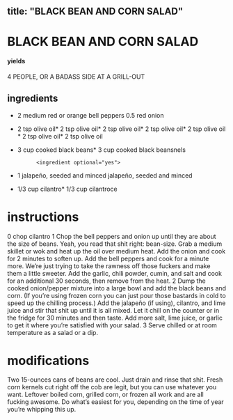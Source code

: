 
	
	
title: "BLACK BEAN AND CORN SALAD"
---
# BLACK BEAN AND CORN SALAD
#### yields
4 PEOPLE, OR A BADASS SIDE AT A GRILL-OUT
## ingredients
* 2 medium red or orange bell peppers
0.5 red onion
* 2 tsp olive oil* 2 tsp olive oil* 2 tsp olive oil* 2 tsp olive oil* 2 tsp olive oil * 2 tsp olive oil* 2 tsp olive oil
* 3 cup cooked black beans* 3 cup cooked black beansnels

			<ingredient optional="yes">
* 1 jalapeño, seeded and minced jalapeño, seeded and minced

* 1/3 cup cilantro* 1/3 cup cilantroce


# instructions
0 chop cilantro
1 Chop the bell peppers and onion up until they are about the size of beans. Yeah, you read that shit right: bean-size. Grab a medium skillet or wok and heat up the oil over medium heat. Add the onion and cook for 2 minutes to soften up. Add the bell peppers and cook for a minute more. We’re just trying to take the rawness off those fuckers and make them a little sweeter. Add the garlic, chili powder, cumin, and salt and cook for an additional 30 seconds, then remove from the heat.
2 Dump the cooked onion/pepper mixture into a large bowl and add the black beans and corn. (If you’re using frozen corn you can just pour those bastards in cold to speed up the chilling process.) Add the jalapeño (if using), cilantro, and lime juice and stir that shit up until it is all mixed. Let it chill on the counter or in the fridge for 30 minutes and then taste. Add more salt, lime juice, or garlic to get it where you’re satisfied with your salad.
3 Serve chilled or at room temperature as a salad or a dip.

# modifications

Two 15-ounces cans of beans are cool. Just drain and rinse that shit.
 Fresh corn kernels cut right off the cob are legit, but you can use whatever you want. Leftover boiled corn, grilled corn, or frozen all work and are all fucking awesome. Do what’s easiest for you, depending on the time of year you’re whipping this up.
	
	

